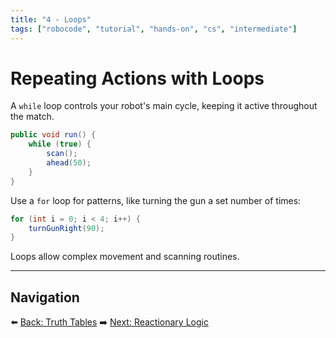 ```yaml
---
title: "4 - Loops"
tags: ["robocode", "tutorial", "hands-on", "cs", "intermediate"]
---
```


# Repeating Actions with Loops

A `while` loop controls your robot's main cycle, keeping it active throughout the match.

```java
public void run() {
    while (true) {
        scan();
        ahead(50);
    }
}
```

Use a `for` loop for patterns, like turning the gun a set number of times:

```java
for (int i = 0; i < 4; i++) {
    turnGunRight(90);
}
```

Loops allow complex movement and scanning routines.

---

## Navigation

⬅️ [Back: Truth Tables](/robocode/Day-5/02_truth_tables)
➡️ [Next: Reactionary Logic](/robocode/Day-5/04_reactionary_logic)
